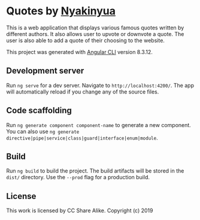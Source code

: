 # Quotes by [Nyakinyua](https://github.com/Nyakinyua/Quotes)
This is a web application that displays various famous quotes written by different authors. It also allows user to upvote or downvote a quote. The user is also able to add a quote of their choosing to the website. 


This project was generated with [Angular CLI](https://github.com/angular/angular-cli) version 8.3.12.

## Development server

Run `ng serve` for a dev server. Navigate to `http://localhost:4200/`. The app will automatically reload if you change any of the source files.

## Code scaffolding

Run `ng generate component component-name` to generate a new component. You can also use `ng generate directive|pipe|service|class|guard|interface|enum|module`.

## Build

Run `ng build` to build the project. The build artifacts will be stored in the `dist/` directory. Use the `--prod` flag for a production build.

## License
This work is licensed by CC Share Alike. Copyright (c) 2019



